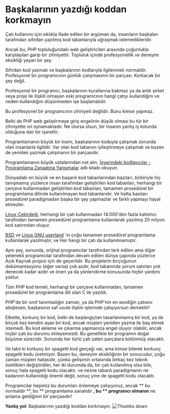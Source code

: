 # Başkalarının yazdığı koddan korkmayın #

Çatı kullanımı için sıklıkla ifade edilen bir argüman da, insanların başkaları tarafından sıfırdan yazılmış kod tabanlarıyla uğraşmak istemedikleridir.

Ancak bu, PHP topluluğundaki web geliştiricileri arasında çoğunlukla karşılaşılan garip bir zihniyettir. Topluluk içinde profesyonellik ve deneyim eksikliği yayan bir şey.

Sıfırdan kod yazmak ve başkalarının kodlarıyla ilgilenmek normaldir. Profesyonel bir programcının günlük çalışmasının bir parçası. Korkacak bir şey değil.

Profesyonel bir programcı, başkalarının kurallarına bakmaz ya da artık şirket veya proje ile ilişkili olmayan eski programcının hangi çatıyı  kullandığını ve neden kullandığını düşünmeden işe başlamalıdır.

Bu profesyonel bir programcının zihniyeti değildir. Bunu kimse yapmaz.

Belki de PHP web geliştirmeye giriş engelinin düşük olması bu tür bir zihniyette rol oynamaktadır. Ne olursa olsun, bir insanın yanlış iş kolunda olduğuna dair bir işarettir.

Programlamanın büyük bir kısmı, başkalarının koduyla çalışmak zorunda olan insanlarla ilgilidir. Var olan kod tabanını iyileştirmeye çalışmak ve bazen de yeniden yazmak çalışmanın bir parçasıdır.

Programlamanın büyük ustalarından not alın, [İşyerindeki kodlayıcılar - Programlama Zanaatına Yansımalar](http://codersatwork.com/) adlı kitabı okuyun.

Dünyadaki en büyük ve en başarılı kod tabanlarından bazıları, birbiriyle hiç tanışmamış yüzlerce insan tarafından geliştirilen kod tabanları, herhangi bir çerçeve kullanmadan geliştirilen kod tabanları, tamamen prosedürel bir programlama dilinde kullanılmayan kod tabanlarıdır. Ve hatta bazıları prosedürel paradigmadan başka bir şey yapmazlar ve farklı yapmayı hayal etmezler.

[Linux Çekirdeği](https://www.kernel.org/), herhangi bir çatı kullanmadan 14.000'den fazla katılımcı tarafından tamamen prosedürel programlama kullanılarak yazılmış 20 milyon kod satırından oluşur.

[BSD](https://en.wikipedia.org/wiki/Berkeley_Software_Distribution) ve [Linux GNU userland](https://www.gnu.org/) 'ın çoğu tamamen prosedürel programlama kullanılarak yazılmıştır, ve Her hangi bir çatı da kullanılmamıştır.

Aynı şey, sonunda, orijinal programcılar tarafından terk edilen ama diğer yetenekli programcılar tarafından devam edilen dünya çapında yüzlerce Açık Kaynak projesi için de geçerlidir. Bu projelerin birçoğunun dokümantasyonu (eğer varsa) çok azdır, kod tabanında yorum satırları yok denecek kadar azdır ve öneri ya da yönlendirme konusunda hiçbir yardımı yoktur.

Tüm PHP kod temeli, herhangi bir çerçeve kullanmadan, tamamen prosedürel bir programlama dili olan C ile yazıldı.

PHP'de bir sınıf tanımladığın zaman, ya da PHP'nin en sevdiğin çatısını ateşlesen, başkasının saf usule ilişkin işlerinde çalışıyorsun demektir!

Elbette, korkunç bir kod, belki de başlangıçtan tasarlanmamış bir kod, ya da birçok kez kendini aşan bir kod, ancak müşteri yeniden yazma ile baş etmek istemedi. Bu kod ekleme ve çıkarma yapmanıza engel oluyor olabilir, ancak hiçbir çatı bu durumu önleyemezdi. Bu genellikle bir programın doğal büyüme sürecidir. Sonunda her türlü çatı zaten parçalara bölünmüş olacaktı.

Ve tabii ki korkunç bir spagetti kod gerçeği var, ama kimse bilerek korkunç spagetti kodu üretmiyor. Bazen bu, deneyim eksikliğinin bir sonucudur, çoğu zaman müşteri hatasıdır, çünkü gelişimin ortasında birkaç kez teknik özellikleri değiştirdiler, her iki durumda da, bir çatı kullanılmış olsa bile, sonuç hala spagetti kodu olacaktı. ve nesne tabanlı paradigmanın ne kadarının kullanıldığı önemli değil, sonuç yine de spagetti kodu olacaktı.

Programcılar hepimiz bu durumları önlemeye çalışıyoruz, ancak ** bu normaldir **, bu ** programlama sanatıdır **, bu ** programcı olmanın** ne anlama geldiğinin bir parçasıdır!

**Yanlış yol**: Başkalarının yazdığı koddan korkmayın. ![Thumbs down](/img/thumbs-down.png)
